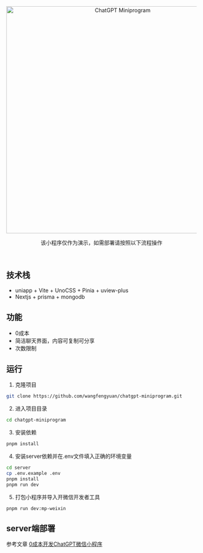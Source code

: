<div align="center">
    <img src="https://cos.codefe.top/images/aiminiprogram-intro.png" alt="ChatGPT Miniprogram" width='600' />
</div>

<p align="center"><samp>该小程序仅作为演示，如需部署请按照以下流程操作</samp></p>


<br>

## 技术栈
- uniapp + Vite + UnoCSS + Pinia + uview-plus 
- Nextjs + prisma + mongodb

## 功能
- 0成本
- 简洁聊天界面，内容可复制可分享
- 次数限制


## 运行

1. 克隆项目
```bash
git clone https://github.com/wangfengyuan/chatgpt-miniprogram.git
```

2. 进入项目目录
```bash
cd chatgpt-miniprogram
```

3. 安装依赖
```bash
pnpm install
```

4. 安装server依赖并在.env文件填入正确的环境变量
```bash
cd server 
cp .env.example .env
pnpm install
pnpm run dev
```

5. 打包小程序并导入开微信开发者工具
```
pnpm run dev:mp-weixin
```


## server端部署
参考文章 [0成本开发ChatGPT微信小程序](https://blog.codefe.top/0%E6%88%90%E6%9C%AC%E5%BC%80%E5%8F%91chatgpt%E5%BE%AE%E4%BF%A1%E5%B0%8F%E7%A8%8B%E5%BA%8F)

